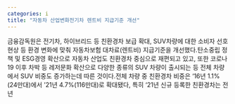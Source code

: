 ```yaml
---
categories: i
title: "자동차 산업변화전기차 렌트비 지급기준 개선"
---
```

금융감독원은 전기차, 하이브리드 등 친환경차 보급 확대, SUV차량에 대한 소비자 선호 현상 등 환경 변화에 맞춰 자동차보험 대차료(렌트비) 지급기준을 개선했다.탄소중립 정책 및 ESG경영 확산으로 자동차 산업도 친환경차 중심으로 재편되고 있고, 또한 코로나19 이후 차박 등 레저문화 확산으로 다양한 종류의 SUV 차량이 출시되는 등 전체 차량에서 SUV 비중도 증가하는데 따른 것이다.전체 차량 중 친환경차 비중은 ‘16년 1.1%(24만대)에서 ’21년 4.7%(116만대)로 확대됐다, 특히 ‘21년 신규 등록한 친환경차는 전년